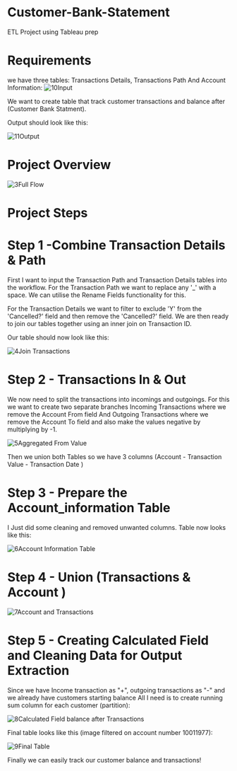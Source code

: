 # Customer-Bank-Statement
ETL Project using Tableau prep


# Requirements
we have three tables: Transactions Details, Transactions Path And Account Information:
![10Input](https://github.com/MohamedAtef3155/Customer-Bank-Statement/assets/126327548/9f803dd7-58bf-4e72-9eb1-cd494be98fb5)

We want to create table that track customer transactions and balance after (Customer Bank Statment).

Output should look like this:

![11Output](https://github.com/MohamedAtef3155/Customer-Bank-Statement/assets/126327548/8c26b50a-eeca-45d6-a9eb-931a3d8379a1)


# Project Overview

![3Full Flow](https://github.com/MohamedAtef3155/Customer-Bank-Statement/assets/126327548/ed98818a-de46-4645-982c-e5372b194ff4)


# Project Steps

# Step 1 -Combine Transaction Details & Path
First I want to input the Transaction Path and Transaction Details tables into the workflow. For the Transaction Path we want to replace any '_' with a space. We can utilise the Rename Fields functionality for this.

For the Transaction Details we want to filter to exclude 'Y' from the 'Cancelled?' field and then remove the 'Cancelled?' field. 
We are then ready to join our tables together using an inner join on Transaction ID. 

Our table should now look like this:

![4Join Transactions](https://github.com/MohamedAtef3155/Customer-Bank-Statement/assets/126327548/8afa56c1-a9ad-43b5-add3-8a34e6bfdff9)

# Step 2 - Transactions In & Out
We now need to split the transactions into incomings and outgoings.
For this we want to create two separate branches Incoming Transactions where we remove the Account From field And Outgoing Transactions where we remove the Account To field and also make the values negative by multiplying by -1.

![5Aggregated From Value](https://github.com/MohamedAtef3155/Customer-Bank-Statement/assets/126327548/1c0a8788-2cd0-4e53-8b40-bbdc00e8a36c)

Then we union both Tables so we have 3 columns (Account - Transaction Value - Transaction Date )


# Step 3 - Prepare the Account_information Table

I Just did some cleaning and removed unwanted columns.
Table now looks like this:

![6Account Information Table](https://github.com/MohamedAtef3155/Customer-Bank-Statement/assets/126327548/939db311-af0b-4a67-b00c-dcafff26912f)

# Step 4 - Union (Transactions & Account )

![7Account and Transactions](https://github.com/MohamedAtef3155/Customer-Bank-Statement/assets/126327548/6fea6046-a980-452d-b07e-567feb25c9b1)


# Step 5 -  Creating Calculated Field and Cleaning Data for Output Extraction

Since we have Income transaction as "+", outgoing transactions as "-" and we already have customers starting balance
All I need is to create running sum column for each customer (partition):

![8Calculated Field balance after Transactions](https://github.com/MohamedAtef3155/Customer-Bank-Statement/assets/126327548/2a10759a-d339-448f-a7c1-69ca7d6af22d)

Final table looks like this (image filtered on account number 10011977):

![9Final Table](https://github.com/MohamedAtef3155/Customer-Bank-Statement/assets/126327548/83e81927-3835-44ee-98c2-afc7a886b8ce)

Finally we can easily track our customer balance and transactions!








